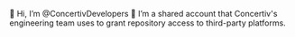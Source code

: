 👋 Hi, I’m @ConcertivDevelopers
👀 I’m a shared account that Concertiv's engineering team uses to grant repository access to third-party platforms.
